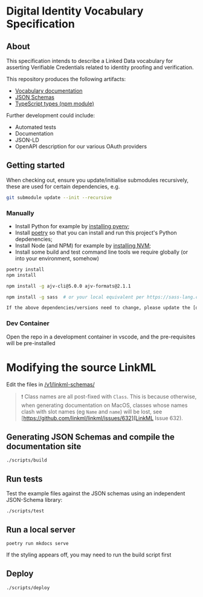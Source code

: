 # Digital Identity Vocabulary Specification

## About

This specification intends to describe a Linked Data vocabulary for asserting Verifiable Credentials related to identity proofing and verification.

This repository produces the following artifacts:

* [Vocabulary documentation](https://alphagov.github.io/di-identity-vocab/)
* [JSON Schemas](https://github.com/alphagov/di-identity-vocab/releases)
* [TypeScript types (npm module)](https://github.com/alphagov/di-identity-vocab/pkgs/npm/di-identity-vocab)

Further development could include:

* Automated tests
* Documentation
* JSON-LD
* OpenAPI description for our various OAuth providers

## Getting started

When checking out, ensure you update/initialise submodules recursively, these are used for certain dependencies, e.g.
```bash
git submodule update --init --recursive
```

### Manually

* Install Python for example by [installing pyenv](https://briansunter.com/blog/python-setup-pyenv-poetry/#initial-setup);
* Install [poetry](https://python-poetry.org/docs/) so that you can install and run this project's Python depdenencies;
* Install Node (and NPM) for example by [installing NVM](https://github.com/nvm-sh/nvm#installing-and-updating);
* Install some build and test command line tools we require globally (or into your environment, somehow)

```bash
poetry install
npm install

npm install -g ajv-cli@5.0.0 ajv-formats@2.1.1

npm install -g sass  # or your local equivalent per https://sass-lang.com/install

If the above dependencies/versions need to change, please update the [devcontainer configuration](.devcontainer/devcontainer.json) also.

```

### Dev Container

Open the repo in a development container in vscode, and the pre-requisites will be pre-installed

# Modifying the source LinkML

Edit the files in [/v1/linkml-schemas/](./v1/linkml-schemas/)

>:exclamation: Class names are all post-fixed with `Class`.
This is because otherwise, when generating documentation on MacOS, classes whose names clash with slot names (eg `Name` and `name`) will be lost, see
[https://github.com/linkml/linkml/issues/632](LinkML Issue 632).

## Generating JSON Schemas and compile the documentation site

```
./scripts/build
```

## Run tests

Test the example files against the JSON schemas using an independent JSON-Schema library:

```
./scripts/test
```

## Run a local server

```
poetry run mkdocs serve
```

If the styling appears off, you may need to run the build script first

## Deploy

```
./scripts/deploy
```
